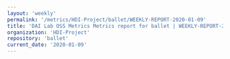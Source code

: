 ```yaml
---
layout: 'weekly'
permalink: '/metrics/HDI-Project/ballet/WEEKLY-REPORT-2020-01-09'
title: 'DAI Lab OSS Metrics Metrics report for ballet | WEEKLY-REPORT-2020-01-09'
organization: 'HDI-Project'
repository: 'ballet'
current_date: '2020-01-09'
---
```

